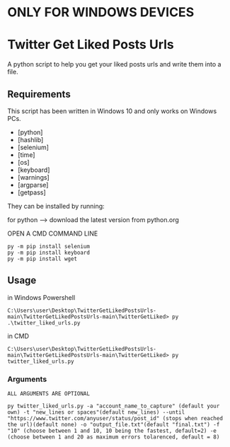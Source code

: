 # ONLY FOR WINDOWS DEVICES
# Twitter Get Liked Posts Urls

A python script to help you get your liked posts urls and write them into a file.


## Requirements

This script has been written in Windows 10 and only works on Windows PCs.

- [python]
- [hashlib]
- [selenium]
- [time]
- [os]
- [keyboard]
- [warnings]
- [argparse]
- [getpass]

They can be installed by running:

for python --> download the latest version from python.org

OPEN A CMD COMMAND LINE
````
py -m pip install selenium
py -m pip install keyboard
py -m pip install wget
````


## Usage

in Windows Powershell
```
C:\Users\user\Desktop\TwitterGetLikedPostsUrls-main\TwitterGetLikedPostsUrls-main\TwitterGetLiked> py .\twitter_liked_urls.py 
```
in CMD
```
C:\Users\user\Desktop\TwitterGetLikedPostsUrls-main\TwitterGetLikedPostsUrls-main\TwitterGetLiked> py twitter_liked_urls.py 
```

### Arguments

```
ALL ARGUMENTS ARE OPTIONAL
```
```
py twitter_liked_urls.py -a "account_name_to_capture" (default your own) -t "new_lines or spaces"(default new_lines) --until "https://www.twitter.com/anyuser/status/post_id" (stops when reached the url)(default none) -o "output_file.txt"(default "final.txt") -f "10" (choose between 1 and 10, 10 being the fastest, default=2) -e (choose between 1 and 20 as maximum errors tolarenced, default = 8)
```
